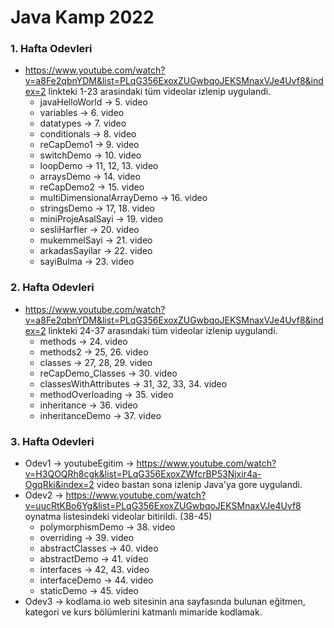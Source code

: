 # Java Kamp 2022

### 1. Hafta Odevleri
* https://www.youtube.com/watch?v=a8Fe2qbnYDM&list=PLqG356ExoxZUGwbqoJEKSMnaxVJe4Uvf8&index=2 linkteki 1-23 arasindaki tüm videolar izlenip uygulandi.
   * javaHelloWorld -> 5. video
   * variables -> 6. video
   * datatypes -> 7. video
   * conditionals -> 8. video
   * reCapDemo1 -> 9. video
   * switchDemo -> 10. video
   * loopDemo -> 11, 12, 13. video
   * arraysDemo -> 14. video
   * reCapDemo2 -> 15. video
   * multiDimensionalArrayDemo -> 16. video
   * stringsDemo -> 17, 18. video
   * miniProjeAsalSayi -> 19. video
   * sesliHarfler -> 20. video
   * mukemmelSayi -> 21. video
   * arkadasSayilar -> 22. video
   * sayiBulma -> 23. video
### 2. Hafta Odevleri 
* https://www.youtube.com/watch?v=a8Fe2qbnYDM&list=PLqG356ExoxZUGwbqoJEKSMnaxVJe4Uvf8&index=2 linkteki 24-37 arasındaki tüm videolar izlenip uygulandi.
  * methods -> 24. video
  * methods2 -> 25, 26. video
  * classes -> 27, 28, 29. video
  * reCapDemo_Classes -> 30. video
  * classesWithAttributes -> 31, 32, 33, 34. video
  * methodOverloading -> 35. video
  * inheritance -> 36. video
  * inheritanceDemo -> 37. video
### 3. Hafta Odevleri
* Odev1 -> youtubeEgitim -> https://www.youtube.com/watch?v=H3QOQRh8cgk&list=PLqG356ExoxZWfcrBP53Njxir4a-OgqRki&index=2 video bastan sona izlenip Java'ya gore uygulandi.
* Odev2 -> https://www.youtube.com/watch?v=uucRtKBo6Yg&list=PLqG356ExoxZUGwbqoJEKSMnaxVJe4Uvf8 oynatma listesindeki videolar bitirildi. (38-45)
  * polymorphismDemo -> 38. video
  * overriding -> 39. video
  * abstractClasses -> 40. video
  * abstractDemo -> 41. video
  * interfaces -> 42, 43. video
  * interfaceDemo -> 44. video
  * staticDemo -> 45. video
* Odev3 -> kodlama.io web sitesinin ana sayfasında bulunan eğitmen, kategori ve kurs bölümlerini katmanlı mimaride kodlamak.
